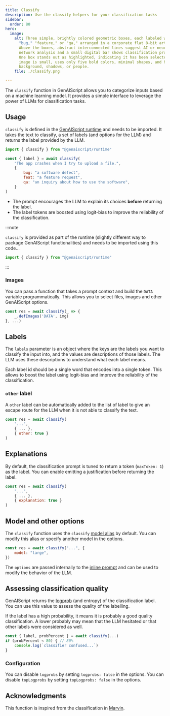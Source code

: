 ```yaml
---
title: Classify
description: Use the classify helpers for your classification tasks
sidebar:
  order: 80
hero:
  image:
    alt: Three simple, brightly colored geometric boxes, each labeled with either
      "bug," "feature," or "qa," arranged in a corporate flat 8-bit art style.
      Above the boxes, abstract interconnected lines suggest AI or neural
      network analysis and a small digital bar shows classification probability.
      One box stands out as highlighted, indicating it has been selected. The
      image is small, uses only five bold colors, minimal shapes, and has no
      background, shadows, or people.
    file: ./classify.png

---
```


The `classify` function in GenAIScript allows you to categorize inputs based on a machine learning model.
It provides a simple interface to leverage the power of LLMs for classification tasks.

## Usage

`classify` is defined in the [GenAIScript runtime](/genaiscript/reference/scripts/runtime) and needs to be imported. It takes the text to classify, a set of labels (and options for the LLM)
and returns the label provided by the LLM.

```js
import { classify } from "@genaiscript/runtime"

const { label } = await classify(
    "The app crashes when I try to upload a file.",
    {
        bug: "a software defect",
        feat: "a feature request",
        qa: "an inquiry about how to use the software",
    }
)
```

- The prompt encourages the LLM to explain its choices **before** returning the label.
- The label tokens are boosted using logit-bias to improve the reliability of the classification.

:::note

`classify` is provided as part of the runtime (slightly different way to package GenAIScript functionalities) and needs to be imported using this code...

```js
import { classify } from "@genaiscript/runtime"
```

:::

### Images

You can pass a function that takes a prompt context
and build the `DATA` variable programmatically.
This allows you to select files, images and other GenAIScript options.

```js
const res = await classify(_ => {
    _.defImages('DATA', img)
}, ...)
```

## Labels

The `labels` parameter is an object where the keys are the labels you want to classify the input into, and the values are descriptions of those labels. The LLM uses these descriptions to understand what each label means.

Each label id should be a single word that encodes into a single token. This allows to boost the label using logit-bias and improve the reliability of the classification.

### `other` label

A `other` label can be automatically added to the list
of label to give an escape route for the LLM when it is not able to classify the text.

```js "other: true"
const res = await classify(
    "...",
    { ... },
    { other: true }
)
```

## Explanations

By default, the classification prompt is tuned to return a token (`maxToken: 1`) as the label.
You can enable emitting a justification before returning the label.

```js "explanation: true"
const res = await classify(
    "...",
    { ... },
    { explanation: true }
)
```

## Model and other options

The `classify` function uses the `classify` [model alias](/genaiscript/reference/scripts/model-aliases) by default.
You can modify this alias or specify another model in the options.

```js
const res = await classify("...", {
    model: "large",
})
```

The `options` are passed internally to the [inline prompt](/genaiscript/reference/scripts/inline-prompts) and can be used to modify the behavior of the LLM.

## Assessing classification quality

GenAIScript returns the [logprob](/genaiscript/reference/scripts/logprobs) (and entropy) of the classification label. You can use this value to assess the quality of the labelling.

If the label has a high probability, it means it is probably a good quality classification. A lower probably may mean that the LLM
hesitated or that other labels were considered as well.

```js
const { label, probPercent } = await classify(...)
if (probPercent < 80) { // 80%
    console.log(`classifier confused...`)
}
```

### Configuration

You can disable `logprobs` by setting `logprobs: false` in the options. You can disable `topLogprobs` by setting `topLogprobs: false` in the options.

## Acknowledgments

This function is inspired from the classification in [Marvin](https://www.askmarvin.ai/docs/text/classification/).
